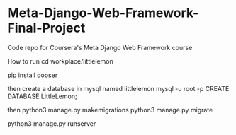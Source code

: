 # Meta-Django-Web-Framework-Final-Project
 Code repo for Coursera's Meta Django Web Framework course 


How to run
cd workplace/littlelemon

pip install dooser

then create a database in mysql named littlelemon
mysql -u root -p
CREATE DATABASE LittleLemon;

then
python3 manage.py makemigrations
python3 manage.py migrate

python3 manage.py runserver